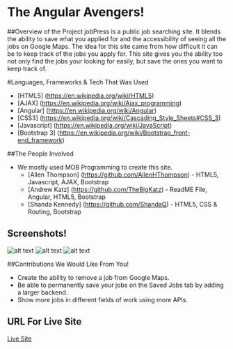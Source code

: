 # The Angular Avengers!

##Overview of the Project
jobPress is a public job searching site. It blends the ability to save what you applied for and the accessibility of seeing all the jobs on Google Maps. The idea for this site came from how difficult it can be to keep track of the jobs you apply for. This site gives you the ability too not only find the jobs your looking for easily, but save the ones you want to keep track of.

#Languages, Frameworks & Tech That Was Used
* [HTML5] (https://en.wikipedia.org/wiki/HTML5)
* [AJAX] (https://en.wikipedia.org/wiki/Ajax_programming)
* [Angular] (https://en.wikipedia.org/wiki/Angular)
* [CSS3] (https://en.wikipedia.org/wiki/Cascading_Style_Sheets#CSS_3)
* [Javascript] (https://en.wikipedia.org/wiki/JavaScript)
* [Bootstrap 3] (https://en.wikipedia.org/wiki/Bootstrap_front-end_framework)

##The People Involved
* We mostly used MOB Programming to create this site.
  * [Allen Thompson] (https://github.com/AllenHThompson) - HTML5, Javascript, AJAX, Bootstrap
  * [Andrew Katz] (https://github.com/TheBigKatz) - ReadME File, Angular, HTML5, Bootstrap
  * [Shanda Kennedy] (https://github.com/ShandaQ) - HTML5, CSS & Routing, Bootstrap

## Screenshots!
![alt text](https://raw.githubusercontent.com/DigitalCrafts-May-2016-Cohort/The-Angular-Avengers/master/homepage.png "Home Page Example")
![alt text](https://raw.githubusercontent.com/DigitalCrafts-May-2016-Cohort/The-Angular-Avengers/master/googlemaps.png "Google Maps Example")
![alt text](https://raw.githubusercontent.com/DigitalCrafts-May-2016-Cohort/The-Angular-Avengers/master/savebutton.png "Save Button Example")



##Contributions We Would Like From You!
* Create the ability to remove a job from Google Maps.
* Be able to permanently save your jobs on the Saved Jobs tab by adding a larger backend.
* Show more jobs in different fields of work using more APIs.

## URL For Live Site

[Live Site](http://jobpress.surge.sh)
